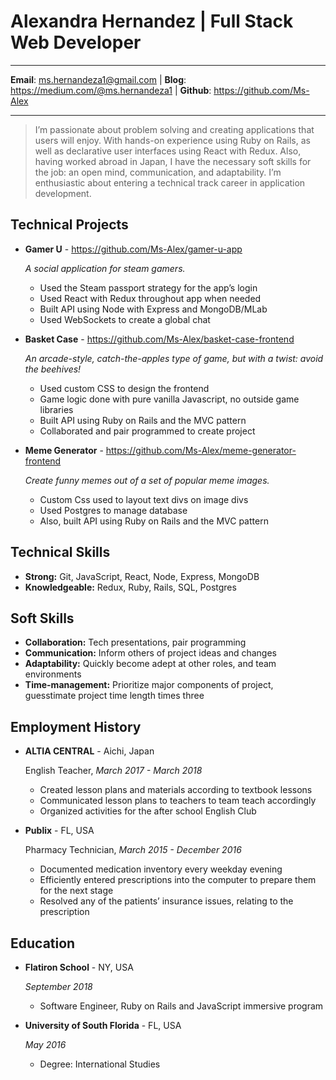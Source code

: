 # Alexandra Hernandez | Full Stack Web Developer

-------------------     ----------------------------

**Email**: ms.hernandeza1@gmail.com | **Blog**: https://medium.com/@ms.hernandeza1 | **Github**: https://github.com/Ms-Alex 

-------------------     ----------------------------

> I’m passionate about problem solving and creating applications that users will enjoy. With hands-on experience using Ruby on Rails, as well as declarative user interfaces using React with Redux. Also, having worked abroad in Japan, I have the necessary soft skills for the job: an open mind, communication, and adaptability. I’m enthusiastic about entering a technical track career in application development.

## Technical Projects

+ **Gamer U** - https://github.com/Ms-Alex/gamer-u-app
  
    *A social application for steam gamers.*

    + Used the Steam passport strategy for the app’s login
    + Used React with Redux throughout app when needed
    + Built API using Node with Express and MongoDB/MLab
    + Used WebSockets to create a global chat


+ **Basket Case** - https://github.com/Ms-Alex/basket-case-frontend

    *An arcade-style, catch-the-apples type of game, but with a twist: avoid the beehives!*

    + Used custom CSS to design the frontend
    + Game logic done with pure vanilla Javascript, no outside game libraries
    + Built API using Ruby on Rails and the MVC pattern
    + Collaborated and pair programmed to create project


+ **Meme Generator** - https://github.com/Ms-Alex/meme-generator-frontend

    *Create funny memes out of a set of popular meme images.*

    + Custom Css used to layout text divs on image divs
    + Used Postgres to manage database
    + Also, built API using Ruby on Rails and the MVC pattern

## Technical Skills

+ **Strong:** Git, JavaScript, React, Node, Express, MongoDB
+ **Knowledgeable:** Redux, Ruby, Rails, SQL, Postgres


## Soft Skills
+ **Collaboration:** Tech presentations, pair programming 
+ **Communication:** Inform others of project ideas and changes
+ **Adaptability:** Quickly become adept at other roles, and team environments 
+ **Time-management:** Prioritize major components of project, guesstimate project time length times three 


## Employment History

+ **ALTIA CENTRAL** - Aichi, Japan

    English Teacher, *March 2017 - March 2018*

    + Created lesson plans and materials according to textbook lessons
    + Communicated lesson plans to teachers to team teach accordingly
    + Organized activities for the after school English Club

+ **Publix** - FL, USA

    Pharmacy Technician, *March 2015 - December 2016*

    + Documented medication inventory every weekday evening
    + Efficiently entered prescriptions into the computer to prepare them for the next stage
    + Resolved any of the patients’ insurance issues, relating to the prescription


## Education

+ **Flatiron School** - NY, USA

    *September 2018*

    + Software Engineer, Ruby on Rails and JavaScript immersive program


+ **University of South Florida** - FL, USA

    *May 2016*

    + Degree: International	 Studies

